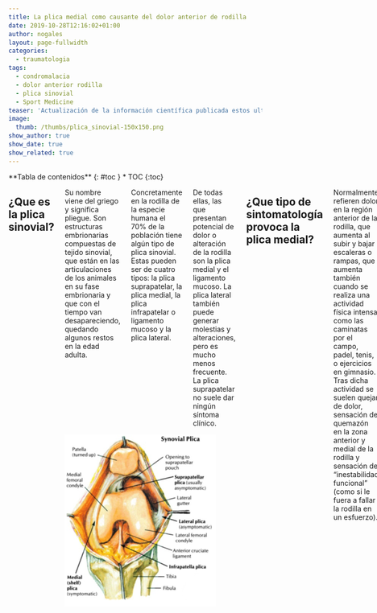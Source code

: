 ```yaml
---
title: La plica medial como causante del dolor anterior de rodilla
date: 2019-10-28T12:16:02+01:00
author: nogales
layout: page-fullwidth
categories:
  - traumatologia
tags:
  - condromalacia
  - dolor anterior rodilla
  - plica sinovial
  - Sport Medicine
teaser: 'Actualización de la información científica publicada estos ultimos años sobre la placa sinovial.'
image:
  thumb: /thumbs/plica_sinovial-150x150.png
show_author: true
show_date: true
show_related: true
---
```

<div class="row">
<div class="medium-4 medium-push-8 columns" markdown="1">
<div class="panel radius" markdown="1">
**Tabla de contenidos**
{: #toc }
*  TOC
{:toc}
</div>
</div><!-- /.medium-4.columns -->

<div class="medium-8 medium-pull-4 columns" markdown="1">

## ¿Que es la plica sinovial?
<div class="row">
<div class="large-7 columns">
<p>Su nombre viene del griego y significa pliegue. Son estructuras embrionarias compuestas de tejido sinovial, que están en las articulaciones de los animales en su fase embrionaria y que con el tiempo van desapareciendo, quedando algunos restos en la edad adulta. </p>
<p>Concretamente en la rodilla de la especie humana el 70% de la población tiene algún tipo de plica sinovial. Estas pueden ser de cuatro tipos: la plica suprapatelar, la plica medial, la plica infrapatelar o ligamento mucoso y la plica lateral.</p>
<p>De todas ellas, las que presentan potencial de dolor o alteración de la rodilla son la plica medial y el ligamento mucoso. La plica lateral también puede
generar molestias y alteraciones, pero es mucho menos frecuente. La plica suprapatelar no suele dar ningún síntoma clínico. </p>
</div>
<div class="large-5 columns">
    <img src="/images/posts/plica_sinovial-300x340.png">
</div>
</div>

## ¿Que tipo de sintomatología provoca la plica medial?
Normalmente refieren dolor en la región anterior de la rodilla, que aumenta al subir y bajar escaleras o rampas, que aumenta también cuando se realiza una actividad física intensa como las caminatas por el campo, padel, tenis, o ejercicios en gimnasio. Tras dicha actividad se suelen quejar de dolor, sensación de quemazón en la zona anterior y medial de la rodilla y sensación de “inestabilidad funcional” (como si le fuera a fallar la rodilla en un esfuerzo). 

También refieren que cuando llevan mucho tiempo con la rodilla flexionada, precisan estirarla para que el dolor disminuya. Otras veces los pacientes refieren que al acostarse, precisan del uso de una almohada entre las rodillas para poder conciliar el sueño por disminuir el dolor.

## ¿Hay pruebas diagnósticas para esta patología?
Si las hay, y son test clínicos y test de diagnóstico por imagen: ecografía dinámica y resonancia magnética.

Los **test clínicos** desde el año 2004 por el Dr. Sung Jae Kim (Arthroscopy 2004), describió un test denominado **“MPP test”** (Medial Patellar Plica test) que en 2007 confirmó que se trataba  de una prueba muy fiable por encima del 90% de fiabilidad clínica. Asimismo el Dr. Robert LaPrade describió el **“Plica snap test”** (test del resalte) que es un test complementario al MPP test y que también presenta una importante fiabilidad.

### Test Clínicos
En 2014 Vijail D. Shetty et al (J Knee Surg) reportó unos criterios clínicos para el diagnóstico del S. Plica Medial con especificidad (91%), sensibilidad (100%) y con
valor predictivo de 91/100. 

- **Criterios esenciales**
	- historia de dolor antero-medial, 
	- dolor primariamente sobre cóndilo femoral medial, 
	- plica visible o palpable, 
	- molestias sobre la plica medial y 
	- exclusión de otras causas de dolor antero-medial de rodilla. 

- **Criterios deseables**
	- inicio súbito tras traumatismo vanal, 
	- prueba del edredón, 
	- chasquido audible en la fleco-extensión de la rodilla y 
	- chasquido palpable durante la flexo-extensión de la rodilla.

### Ecografía dinámica
El Dr. Lucas Paczesny (Radiology 2009) describe el **“US dinamic plica test”** que tiene una fiabilidad diagnóstica mayor que la resonancia magnética de rodilla y que evidencia la presencia de la plica medial con respecto a su situación en la articulación fémoro-patelar al balancear la rótula medialmente con la rodilla en extensión. También se puede medir con esta técnica el grosor que presenta la plica medial. Stubbings y Smith (The Knee 2014) en una revisión sistemática y metaanálisis de la exactitud diagnóstica de las pruebas clínicas y por imagen, concluyen que la ecografía tiene una sensibilidad de 0.90 y especificidad de 0.89 .

### Resonancia magnética
<div class="row">
<div class="large-8 columns">
El trabajo del Dr. Roberto GarcíaValtuille (RadioGraphics 2002) ha sido muy valioso, ya que enseña muy claramente como hay que buscar estas estructuras y presenta
ejemplos con la correspondiente imagen artroscópica del caso. El estudio mencionado anteriormente de Stubbings y Smith (The Knee 2014) concluye que la RMN de rodilla tiene una sensibilidad del 0.77 y una especificidad de 0.58. 
</div>
<div class="large-4 columns">
    <img src="/images/posts/RMN_axial_plica_medial.png">
</div>
</div>

## ¿Tiene tratamiento?
### Tratamiento conservador
En principio el tratamiento del dolor anterior de rodilla por una plica sinovial medial es conservador: medicación analgésica y antiinflamatoria, tratamiento rehabilitador con ejercicios de fortalecimiento muscular del cuádriceps, estiramientos del cuádriceps y musculatura flexora de la rodilla.

**La infiltración intraplica** descrita en 1985 por GD Revere et al (Am J Sport Med) con infiltraciones de corticoides y anestésicos locales, reporta una tasa de éxito del 73% de las plicas no fibrosadas y pobres resultados en las plicas fibrosadas. La infiltración subsinovial (intraplica) con plasma autólogo rico en plaquetas, es un tipo muy específico de infiltración que se recomienda realizar con control ecográfico. Normalmente se realizan tres infiltraciones. Los resultados de este tratamiento son buenos con una mejoría del 70% de los pacientes (resultados similares a Rovere et al), aunque el tiempo de mejoría va desde el mes a los 6 meses. 

Si a partir de los 6 meses, sigue con el cuadro de dolor, se recomienda el **tratamiento quirúrgico**.

### Tratamiento quirúrgico
<div class="row">
<div class="large-8 columns">
Se realiza por técnica artroscópica. En dicho tratamiento se reseca la plica sinovial medial, el tejido hipertrófico de la grasa retropatelar de Hoffa y cualquier
tejido sinovial que esté agrandado o hipertrofiado en la rodilla. Hay controversia si resecar completamente la plica o dejar un resto para evitar dañar la retinácula medial y provocar subluxación de la rótula, pero esta disparidad de soluciones no está resuelta aún. La técnica que uso es con aparato de frecuencia de onda bipolar que provoca un fenómeno de sublimación y evita el sangrado de estas estructuras muy ricas en vasos y nervios, combinado con el sinoviotomo en los tejidos fibróticos y condrales periféricos. Reseco completamente la plica desde el origen hasta el tejido de la grasa de Hoffa evitando profundizar hasta la retinácula medial. 
</div>
<div class="large-4 columns">
    <img src="/images/posts/artroscopia_plica_medial_derecha.png">
</div>
</div>

## ¿Se cura totalmente?
La resección de la plica es la solución al problema del síndrome de la plica sinovial. En los estudios realizados los últimos años, los resultados de la resección de la plica medial son muy buenos, por encima del 90% de curación. La plica medial no solamente es causante del dolor anterior de rodilla sino que en el caso de las plicas fibrosadas son las causantes de daño del cartílago periférico del cóndilo femoral medial.

Bien es cierto que el dolor anterior de rodilla es multifactorial, y que hay que ser muy minuciosos a la hora de buscar las verdaderas causas del mismo, pero también es cierto que esta patología es mas frecuente de lo que hasta ahora se sabía, habiéndose demostrado que se diagnostican menos de las que existen realmente.

Pensar en que el tejido sinovial es uno de los causantes principales del dolor anterior de la rodilla, es de obligada apreciación y descarte, para evitar cometer un fallo diagnóstico. Además los últimos años, han emergido artículos científicos que corroboran que estamos por la buena senda de la solución al problema. En un artículo del libro Osteoarthritis-Diagnosis, Treatment Surgery del Prof Qian Chen con respecto a la plica firmado por el Dr. Ahmet Guney concluye que la plica medial normal es delgada, rosada y flexible y la plica medial patológica es blanca, engrosada y fibrosa, además de que muchas plicas fibrosadas provocan daño cartilaginoso en el fémur.

## Conclusión
Como conclusión, se recomienda que los pacientes que padezcan DOLOR ANTERIOR DE RODILLA, sean estudiados de forma metódica y científica descartando las causas mas
importantes del dolor anterior de rodilla, incluyendo la patología sinovial. Y si esta patología sinovial persiste mas de 6 meses con el tratamiento conservador, debe ser intervenida quirúrgicamente.

## Documento en PDF: 
Si lo desean pueden descargarse el contenido del artículo en formato PDF pinchando en el siguiente enlace: [LA PLICA SINOVIAL COMO CAUSA DEL DOLOR ANTERIOR DE RODILLA](https://www.nogales.eu/wp-content/uploads/2019/10/LA-PLICA-SINOVIAL-COMO-CAUSA-DEL-DOLOR-ANTERIOR-DE-RODILLA.pdf)

</div><!-- /.medium-8.columns -->
</div><!-- /.row -->


